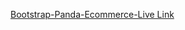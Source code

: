 <a href="https://robelsadi.github.io/Bootstrap-Panda-Ecommerce" target="_blank">Bootstrap-Panda-Ecommerce-Live Link</a>
